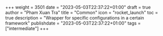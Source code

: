 +++
weight = 3501
date = "2023-05-03T22:37:22+01:00"
draft = true
author = "Pham Xuan Tra"
title = "Common"
icon = "rocket_launch"
toc = true
description = "Wrapper for specific configurations in a certain framework"
publishdate = "2023-05-03T22:37:22+01:00"
tags = ["intermediate"]
+++
